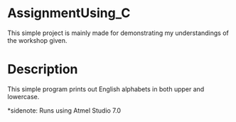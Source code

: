 # AssignmentUsing_C
This simple project is mainly made for demonstrating my understandings of the workshop given.

# Description 
This simple program prints out English alphabets in both upper and lowercase.

*sidenote: Runs using Atmel Studio 7.0
